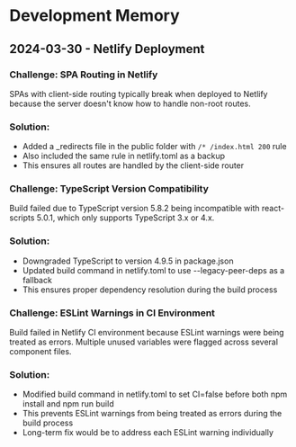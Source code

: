 # Development Memory

## 2024-03-30 - Netlify Deployment

### Challenge: SPA Routing in Netlify
SPAs with client-side routing typically break when deployed to Netlify because the server doesn't know how to handle non-root routes.

### Solution: 
- Added a _redirects file in the public folder with `/* /index.html 200` rule
- Also included the same rule in netlify.toml as a backup
- This ensures all routes are handled by the client-side router 

### Challenge: TypeScript Version Compatibility
Build failed due to TypeScript version 5.8.2 being incompatible with react-scripts 5.0.1, which only supports TypeScript 3.x or 4.x.

### Solution:
- Downgraded TypeScript to version 4.9.5 in package.json
- Updated build command in netlify.toml to use --legacy-peer-deps as a fallback
- This ensures proper dependency resolution during the build process 

### Challenge: ESLint Warnings in CI Environment
Build failed in Netlify CI environment because ESLint warnings were being treated as errors. Multiple unused variables were flagged across several component files.

### Solution:
- Modified build command in netlify.toml to set CI=false before both npm install and npm run build
- This prevents ESLint warnings from being treated as errors during the build process
- Long-term fix would be to address each ESLint warning individually 